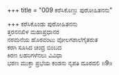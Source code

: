 +++
title = "009 ಕರೆಸಿಕೊಣ್ಡು ಪುರೋಹಿತನನು"

+++
ಕರೆಸಿಕೊಂಡು ಪುರೋಹಿತನನು  
ತ್ತರನನಖಿಳ ಮಹಾಪ್ರಧಾನರ  
ನರಮನೆಯ ಹೊರವಂಟು ವೋಲಗಶಾಲೆಗೈತರುತ  
ಕರಗಿ ಸೂಸಿದ ಚಂದ್ರ ಬಿಂಬದ  
ಕಿರಣ ಲಹರಿಗಳೆನಲು ವಿವಿಧಾ  
ಭರಣ ಮುಕ್ತಾ ಪ್ರಭೆಯ ಕಂಡನು ನೃಪತಿ ದೂರದಲಿ      ॥9॥